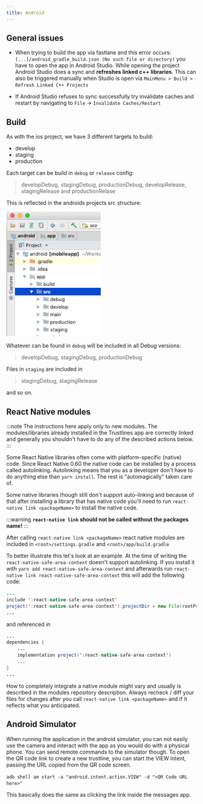 ```yaml
---
title: Android
---
```


## General issues

* When trying to build the app via fastlane and this error occurs:
`[...]/android_gradle_build.json (No such file or directory)`
you have to open the app in Android Studio. While opening the project Android Studio does a sync and __refreshes linked c++ libraries__. This can also be triggered manually when Studio is open via `MainMenu > Build > Refresh Linked C++ Projects`

* If Android Studio refuses to sync successfully try invalidate caches and restart by navigating to `File` -> `Invalidate Caches/Restart`

## Build

As with the ios project, we have 3 different targets to build:

* develop
* staging
* production

Each target can be build in `debug` or `release` config:
> developDebug, stagingDebug, productionDebug, developRelease, stagingRelease and productionRelase

This is reflected in the androids projects src structure:

![Screenshot](images/android1.png)

Whatever can be found in `debug` will be included in all Debug versions:
> developDebug, stagingDebug, productionDebug

Files in `staging` are included in
> stagingDebug, stagingRelease

and so on.

## React Native modules

:::note
The instructions here apply only to new modules. The modules/libraries already installed in the Trustlines app are correctly
linked and generally you shouldn't have to do any of the described actions below.
:::

Some React Native libraries often come with platform-specific (native) code. Since React Native 0.60 the native code
can be installed by a process called autolinking. Autolinking means that you as a developer don't have to do anything
else than `yarn install`. The rest is "automagically" taken care of. 

Some native libraries though still don't support auto-linking and because of that after installing a library 
that has native code you'll need to run `react-native link <packageName>` to install the native code. 

:::warning
__`react-native link` should not be called without the packages name!__
:::

After calling `react-native link <packageName>` react native modules are included in `<root>/settings.gradle` and `<root>/app/build.gradle`

To better illustrate this let's look at an example. At the time of writing the `react-native-safe-area-context` doesn't support
autolinking. If you install it with `yarn add react-native-safe-area-context` and afterwards run `react-native link react-native-safe-area-context` this will add the following code:

```java title="<root>/settings.gradle"
...
include ':react-native-safe-area-context'
project(':react-native-safe-area-context').projectDir = new File(rootProject.projectDir, '../node_modules/react-native-safe-area-context/android')
...
```
and  referenced in

```java title="<root>/app/build.gradle"
...
dependencies {
	...
	implementation project(':react-native-safe-area-context')
	...
}
...
```

How to completely integrate a native module might vary and usually is described in the modules repository description. Always recheck / diff your files for changes after you call `react-native link <packageName>` and if it reflects what you anticipated.

## Android Simulator
When running the application in the android simulator, you can not easily use the camera and interact with the app as you would do with a physical phone. You can send remote commands to the simulator though.
To open the QR code link to create a new trustline, you can start the VIEW intent, passing the URL copied from the QR code screen.

```adb shell am start -a "android.intent.action.VIEW" -d "<QR Code URL here>"```

This basically does the same as clicking the link inside the messages app.
